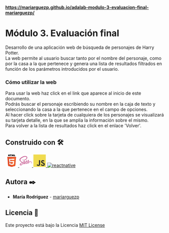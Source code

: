 **https://mariarguezp.github.io/adalab-modulo-3-evaluacion-final-mariarguezp/**

# Módulo 3. Evaluación final

Desarrollo de una aplicación web de búsqueda de personajes de Harry Potter.  
La web permite al usuario buscar tanto por el nombre del personaje, como por la casa a la que pertenece y genera una lista de resultados filtrados en función de los parámetros introducidos por el usuario.

### Cómo utilizar la web

Para usar la web haz click en el link que aparece al inicio de este documento.  
Podrás buscar el personaje escribiendo su nombre en la caja de texto y seleccionando la casa a la que pertenece en el campo de opciones.  
Al hacer click sobre la tarjeta de cualquiera de los personajes se visualizará su tarjeta detalle, en la que se amplia la información sobre el mismo.  
Para volver a la lista de resultados haz click en el enlace 'Volver'.

## Construido con 🛠️

<p align="left"> <a href="https://www.w3.org/html/" target="_blank" rel="noreferrer"> <img src="https://raw.githubusercontent.com/devicons/devicon/master/icons/html5/html5-original-wordmark.svg" alt="html5" width="40" height="40"/> </a> <a href="https://sass-lang.com" target="_blank" rel="noreferrer"> <img src="https://raw.githubusercontent.com/devicons/devicon/master/icons/sass/sass-original.svg" alt="sass" width="40" height="40"/> </a> <a href="https://developer.mozilla.org/en-US/docs/Web/JavaScript" target="_blank" rel="noreferrer"> <img src="https://raw.githubusercontent.com/devicons/devicon/master/icons/javascript/javascript-original.svg" alt="javascript" width="40" height="40"/> </a> <a href="https://reactnative.dev/" target="_blank" rel="noreferrer"> <img src="https://reactnative.dev/img/header_logo.svg" alt="reactnative" width="40" height="40"/> </a> </p>

## Autora ✒️

- **María Rodríguez** - [mariarguezp](https://github.com/mariarguezp)

## Licencia 📄

Este proyecto está bajo la Licencia <a href="https://github.com/Adalab/modulo-1-evaluacion-final-mariarguezp/blob/main/LICENSE" target="_blank"><span>MIT License</span></a>

